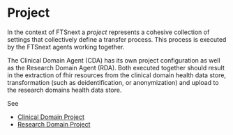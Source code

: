 # Project <Badge type="tip" text="Clinical Domain Agent" /><Badge type="tip" text="Research Domain Agent" />

In the context of FTSnext a *project* represents a cohesive collection of settings that
collectively define a transfer process. This process is executed by the FTSnext agents working
together.

The Clinical Domain Agent (CDA) has its own project configuration as well as the Research Domain
Agent (RDA). Both executed together should result in the extraction of fhir resources from the
clinical domain health data store, transformation (such as deidentification, or anonymization) and
upload to the research domains health data store.

See
* [Clinical Domain Project](./cd-agent/project)
* [Research Domain Project](./rd-agent/project)
